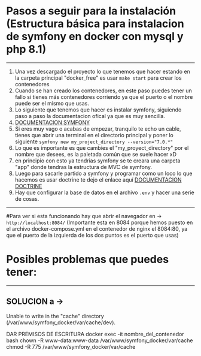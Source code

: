 # Pasos a seguir para la instalación (Estructura básica para instalacion de symfony en docker con mysql y php 8.1)
---

1. Una vez descargado el proyecto lo que tenemos que hacer estando en la carpeta principal "docker_free" es usar ``make start`` para crear los contenedores
2. Cuando se han creado los contenedores, en este paso puedes tener un fallo si tienes más contenedores corriendo ya que el puerto o el nombre puede ser el mismo que usas.
3. Lo siguiente que tenemos que hacer es instalar symfony, siguiendo paso a paso la documentacion ofical ya que es muy sencilla.
4. [DOCUMENTACION SYMFONY](https://symfony.com/doc/current/setup.html)
5. Si eres muy vago o acabas de empezar, tranquilo te echo un cable, tienes que abrir una terminal en el directorio principal y poner lo siguiente ``symfony new my_project_directory --version="7.0.*"``
6. Lo que es importante es que cambies el "my_proyect_directory" por el nombre que desees, es la paletada común que se suele hacer xD
7. en principio con esto ya tendrias symfony se te creara una carpeta "app" donde tendras la estructura de MVC de symfony.
8. Luego para sacarle partido a symfony y programar como un loco lo que hacemos es  usar doctrine te dejo el enlace aquí [DOCUMENTACION DOCTRINE](https://symfony.com/doc/current/doctrine.html)
9. Hay que configurar la base de datos en el archivo ``.env`` y hacer una serie de cosas.
---
#Para ver si esta funcionando hay que abrir el navegador en -> ``http://localhost:8084/`` (Importante esta en 8084 porque hemos puesto en el archivo docker-compose.yml en el contenedor de nginx el 8084:80, ya que el puerto de la izquierda de los dos puntos es el puerto que usas)

# Posibles problemas que puedes tener: 
---
## SOLUCION  a ->
Unable to write in the "cache" directory (/var/www/symfony_docker/var/cache/dev).

DAR PREMISOS DE ESCRITURA
docker exec -it nombre_del_contenedor bash
chown -R www-data:www-data /var/www/symfony_docker/var/cache
chmod -R 775 /var/www/symfony_docker/var/cache

